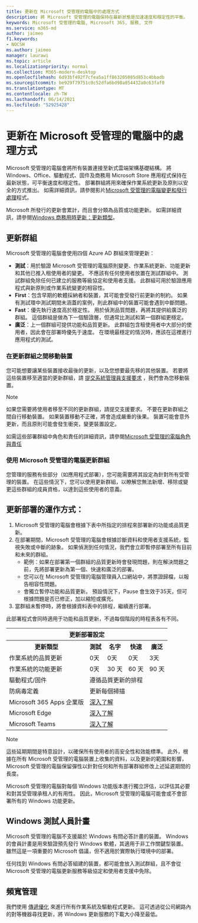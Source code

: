 ```yaml
---
title: 更新在 Microsoft 受管理的電腦中的處理方式
description: 將 Microsoft 受管理的電腦保持在最新狀態是加速速度和穩定性的平衡。
keywords: Microsoft 受管理的電腦, Microsoft 365, 服務, 文件
ms.service: m365-md
author: jaimeo
f1.keywords:
- NOCSH
ms.author: jaimeo
manager: laurawi
ms.topic: article
ms.localizationpriority: normal
ms.collection: M365-modern-desktop
ms.openlocfilehash: 6d93bf492f7cfea5a1ff863205085d853c4bbadb
ms.sourcegitcommit: be929f79751c0c52dfa6bd98a854432a0c63faf0
ms.translationtype: MT
ms.contentlocale: zh-TW
ms.lasthandoff: 06/14/2021
ms.locfileid: "52925428"
---
```

# <a name="how-updates-are-handled-in-microsoft-managed-desktop"></a>更新在 Microsoft 受管理的電腦中的處理方式


<!--This topic is the target for a "Learn more" link in the Admin Portal (aka.ms/update-rings); do not delete.-->

<!--Update management -->

Microsoft 受管理的電腦會將所有裝置連接至新式雲端架構基礎結構。 將 Windows、Office、驅動程式、固件及商務用 Microsoft Store 應用程式保持在最新狀態，可平衡速度和穩定性。 部署群組將用來確保作業系統更新及原則以安全的方式推出。 如需詳細資訊，請參閱影片[Microsoft 受管理的電腦變更和發行處理](https://www.microsoft.com/videoplayer/embed/RE4mWqP)程式。

Microsoft 所發行的更新會累計，而且會分類為品質或功能更新。
如需詳細資訊，請參閱[Windows 商務用時更新：更新類型](/windows/deployment/update/waas-manage-updates-wufb#update-types)。 

## <a name="update-groups"></a>更新群組

Microsoft 受管理的電腦會使用四個 Azure AD 群組來管理更新：

- **測試**：用於驗證 Microsoft 受管理的電腦原則變更、作業系統更新、功能更新和其他已推入租使用者的變更。 不應該有任何使用者放置在測試群組中。 測試群組免除任何已建立的服務等級協定和使用者支援。 此群組可用於驗證應用程式與新原則或作業系統變更的相容性。  
- **First**：包含早期的軟體採納者和裝置，其可能會受發行前更新的制約。 如果有測試環中測試期間未涵蓋的案例，則此群組中的裝置可能會遇到中斷問題。
- **Fast**：優先執行速度高於穩定性。 用於偵測品質問題，再將其提供給廣泛的群組。 這個群組是做為下一個驗證層，但通常比測試和第一個群組更穩定。 
- **廣泛**：上一個群組可提供功能和品質更新。 此群組包含租使用者中大部分的使用者，因此會在部署時優先于速度。 在環境最穩定的情況時，應該在這裡進行應用程式的測試。 

### <a name="moving-devices-between-update-groups"></a>在更新群組之間移動裝置
您可能想要讓某些裝置接收最後的更新，以及您想要最先移的其他裝置。 若要將這些裝置移至適當的更新群組，請 [提交系統管理員支援要求](../working-with-managed-desktop/admin-support.md) ，我們會為您移動裝置。 

> [!NOTE]
> 如果您需要將使用者移至不同的更新群組，請提交支援要求。 不要在更新群組之間自行移動裝置。 如果裝置移動不正確，將會造成嚴重的後果。 裝置可能會意外更新，而且原則可能會發生衝突，變更裝置設定。

如需這些部署群組中角色和責任的詳細資訊，請參閱[Microsoft 受管理的電腦角色與責任](../intro/roles-and-responsibilities.md)

### <a name="using-microsoft-managed-desktop-update-groups"></a>使用 Microsoft 受管理的電腦更新群組 
您管理的服務有些部分（如應用程式部署），您可能需要將其設定為針對所有受管理的裝置。 在這些情況下，您可以使用更新群組，以瞭解您無法新增、移除或變更這些群組的成員資格，以達到這些使用者的意義。 

## <a name="how-update-deployment-works"></a>更新部署的運作方式：
1. Microsoft 受管理的電腦會根據下表中所指定的排程來部署新的功能或品質更新。
2. 在部署期間，Microsoft 受管理的電腦會根據診斷資料和使用者支援系統，監視失敗或中斷的跡象。 如果偵測到任何情況，我們會立即暫停部署至所有目前和未來的群組。
    - 範例：如果在部署第一個群組的品質更新時會發現問題，則在解決問題之前，先將部署更新為第一個、快速和廣泛的部署。
    - 您可以在 Microsoft 受管理的電腦管理員入口網站中，將票證歸檔，以報告相容性問題。
    - 會獨立暫停功能和品質更新。 預設情況下，Pause 會生效于35天，但可根據問題是否已修正，加以縮短或擴充。
3. 當群組未暫停時，將會根據資料表中的排程，繼續進行部署。

此部署程式會同時適用于功能和品質更新，不過每個階段的時程表各有不同。




<table>
    <tr><th colspan="5">更新部署設定</th></tr>
    <tr><th>更新類型</th><th>測試</th><th>名字</th><th>快速</th><th>廣泛</th></tr>
    <tr><td>作業系統的品質更新</td><td>0天</td><td>0天</td><td>0天</td><td>3天</td></tr>
    <tr><td>作業系統的功能更新</td><td>0天</td><td>30 天</td><td>60 天</td><td>90 天</td></tr>
    <tr><td>驅動程式/固件</td><td colspan="4">遵循品質更新的排程</td></tr>
    <tr><td>防病毒定義</td><td colspan="4">更新每個掃描</td></tr>
    <tr><td>Microsoft 365 Apps 企業版</td><td colspan="4"><a href="/microsoft-365/managed-desktop/get-started/m365-apps#updates-to-microsoft-365-apps">深入了解</a></td></tr>
    <tr><td>Microsoft Edge</td><td colspan="4"><a href="/microsoft-365/managed-desktop/get-started/edge-browser-app#updates-to-microsoft-edge">深入了解</a></td></tr>
    <tr><td>Microsoft Teams</td><td colspan="4"><a href="/microsoft-365/managed-desktop/get-started/teams#updates">深入了解</a></td></tr>
</table>

>[!NOTE]
>這些延期期間是特意設計，以確保所有使用者的高安全性和效能標準。 此外，根據在所有 Microsoft 受管理的電腦裝置上收集的資料，以及更新的範圍和影響，Microsoft 受管理的電腦保留彈性以針對任何和所有部署群組修改上述延遲期間的長度。
>
>Microsoft 受管理的電腦對每個 Windows 功能版本進行獨立評估，以評估其必要和對其受管理承租人的有用性。 因此，Microsoft 受管理的電腦可能會或不會部署所有的 Windows 功能更新。 

## <a name="windows-insider-program"></a>Windows 測試人員計畫

Microsoft 受管理的電腦不支援屬於 Windows 有問必答計畫的裝置。 Windows 的會員計畫是用來驗證預先發行 Windows 軟體，其適用于非工作關鍵型裝置。 雖然這是一項重要的 Microsoft 倡議，但不適用於實際執行環境中的部署。 

任何找到 Windows 有問必答組建的裝置，都可能會放入測試群組，且不會從 Microsoft 受管理的電腦更新服務等級協定和使用者支援中免除。

## <a name="bandwidth-management"></a>頻寬管理

我們使用 [傳遞優化](/windows/deployment/update/waas-delivery-optimization) 來進行所有作業系統及驅動程式更新。 這可透過從公司網路內的對等機器尋找更新，將 Windows 更新服務的下載大小降至最低。